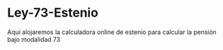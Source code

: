# Ley-73-Estenio
Aquí alojaremos la calculadora online de estenio para calcular la pensión bajo modalidad 73 
